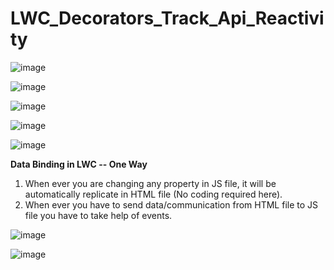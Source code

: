 # LWC_Decorators_Track_Api_Reactivity

![image](https://github.com/user-attachments/assets/014e1117-5113-4500-ac5d-1b19f47420cf)

![image](https://github.com/user-attachments/assets/e5a027c4-d80e-40fb-a732-077c71abd1ef)

![image](https://github.com/user-attachments/assets/891934a6-516b-4b3d-b808-f6d6ba42af82)

![image](https://github.com/user-attachments/assets/4b8f1136-19db-434c-8b50-1b9c7c0d4cab)

![image](https://github.com/user-attachments/assets/5a1fc0f4-4c05-4044-94fc-d2d609c520ce)

**Data Binding in LWC  -- One Way**
1. When ever you are changing any property in JS file, it will be automatically replicate in HTML file (No coding required here).
2. When ever you have to send data/communication from HTML file to JS file you have to take help of events.

![image](https://github.com/user-attachments/assets/b7a66fc3-96f9-4325-8a68-8f9eaf464333)

![image](https://github.com/user-attachments/assets/a4d20730-946f-4f1b-9343-8b4f8e1941d0)
